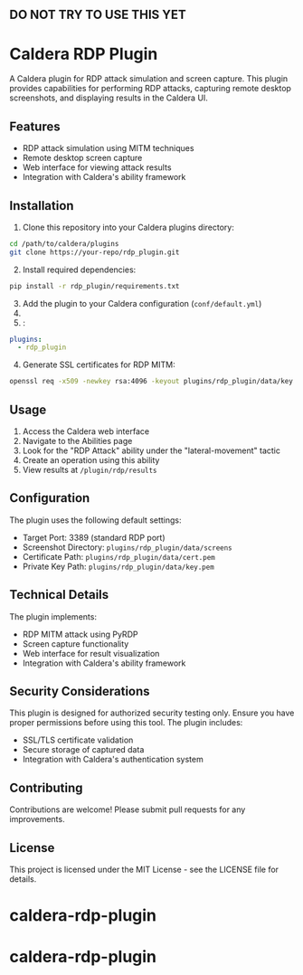 ## DO NOT TRY TO USE THIS YET


# Caldera RDP Plugin

A Caldera plugin for RDP attack simulation and screen capture. This plugin provides capabilities for performing RDP attacks, capturing remote desktop screenshots, and displaying results in the Caldera UI.

## Features

- RDP attack simulation using MITM techniques
- Remote desktop screen capture
- Web interface for viewing attack results
- Integration with Caldera's ability framework

## Installation

1. Clone this repository into your Caldera plugins directory:
```bash
cd /path/to/caldera/plugins
git clone https://your-repo/rdp_plugin.git
```

2. Install required dependencies:
```bash
pip install -r rdp_plugin/requirements.txt
```

3. Add the plugin to your Caldera configuration (`conf/default.yml`)
4.
5. :
```yaml
plugins:
  - rdp_plugin
```

4. Generate SSL certificates for RDP MITM:
```bash
openssl req -x509 -newkey rsa:4096 -keyout plugins/rdp_plugin/data/key.pem -out plugins/rdp_plugin/data/cert.pem -days 365 -nodes
```

## Usage

1. Access the Caldera web interface
2. Navigate to the Abilities page
3. Look for the "RDP Attack" ability under the "lateral-movement" tactic
4. Create an operation using this ability
5. View results at `/plugin/rdp/results`

## Configuration

The plugin uses the following default settings:
- Target Port: 3389 (standard RDP port)
- Screenshot Directory: `plugins/rdp_plugin/data/screens`
- Certificate Path: `plugins/rdp_plugin/data/cert.pem`
- Private Key Path: `plugins/rdp_plugin/data/key.pem`

## Technical Details

The plugin implements:
- RDP MITM attack using PyRDP
- Screen capture functionality
- Web interface for result visualization
- Integration with Caldera's ability framework

## Security Considerations

This plugin is designed for authorized security testing only. Ensure you have proper permissions before using this tool. The plugin includes:
- SSL/TLS certificate validation
- Secure storage of captured data
- Integration with Caldera's authentication system

## Contributing

Contributions are welcome! Please submit pull requests for any improvements.

## License

This project is licensed under the MIT License - see the LICENSE file for details.
# caldera-rdp-plugin
# caldera-rdp-plugin
